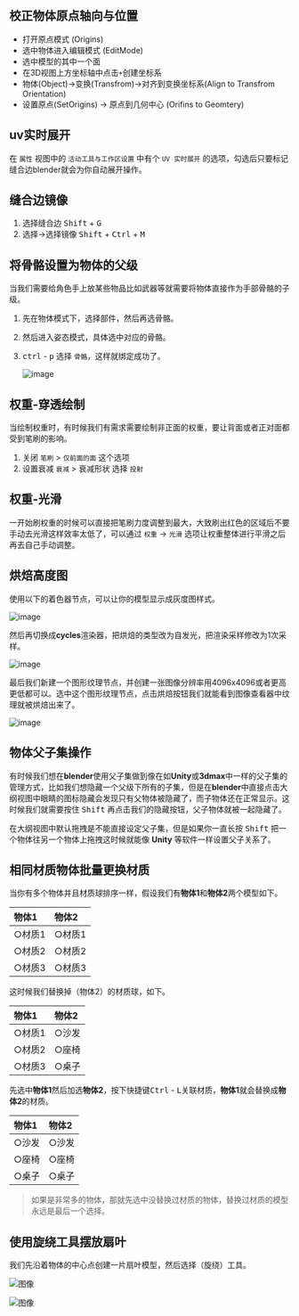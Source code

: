 ## **校正物体原点轴向与位置** <br>
+ 打开原点模式 (Origins)
+ 选中物体进入编辑模式 (EditMode)
+ 选中模型的其中一个面
+ 在3D视图上方坐标轴中点击`+`创建坐标系
+ 物体(Object)->变换(Transfrom)->对齐到变换坐标系(Align to Transfrom Orientation)
+ 设置原点(SetOrigins) -> 原点到几何中心 (Orifins to Geomtery)

## uv实时展开

在 `属性` 视图中的 `活动工具与工作区设置` 中有个 `UV 实时展开` 的选项，勾选后只要标记缝合边blender就会为你自动展开操作。

## 缝合边镜像
1. 选择缝合边 <kbd>Shift</kbd> + <kbd>G</kbd>
2. 选择→选择镜像 <kbd>Shift</kbd> + <kbd>Ctrl</kbd> + <kbd>M</kbd>

## 将骨骼设置为物体的父级

当我们需要给角色手上放某些物品比如武器等就需要将物体直接作为手部骨骼的子级。

1. 先在物体模式下，选择部件，然后再选骨骼。
2. 然后进入姿态模式，具体选中对应的骨骼。
3. <kbd>ctrl</kbd> - <kbd>p</kbd>  选择 `骨骼`，这样就绑定成功了。

    ![image](绑定动画/Images/bone-8.png)

## 权重-穿透绘制
当绘制权重时，有时候我们有需求需要绘制非正面的权重，要让背面或者正对面都受到笔刷的影响。

1. 关闭 `笔刷` > `仅前面的面` 这个选项
2. 设置衰减 `衰减` > 衰减形状 选择 `投射`

## 权重-光滑
一开始刷权重的时候可以直接把笔刷力度调整到最大，大致刷出红色的区域后不要手动去光滑这样效率太低了，可以通过 `权重` → `光滑` 选项让权重整体进行平滑之后再去自己手动调整。

## 烘焙高度图

使用以下的着色器节点，可以让你的模型显示成灰度图样式。

![image](./images/HightMap-1.png)

然后再切换成**cycles**渲染器，把烘焙的类型改为自发光，把渲染采样修改为1次采样。

![image](./images/HightMap-2.png)

最后我们新建一个图形纹理节点，并创建一张图像分辨率用4096x4096或者更高更低都可以。选中这个图形纹理节点，点击烘焙按钮我们就能看到图像查看器中纹理就被烘焙出来了。

![image](./images/HightMap-3.png)

## 物体父子集操作

有时候我们想在**blender**使用父子集做到像在如**Unity**或**3dmax**中一样的父子集的管理方式，比如我们想隐藏一个父级下所有的子集，但是在**blender**中直接点击大纲视图中眼睛的图标隐藏会发现只有父物体被隐藏了，而子物体还在正常显示。这时候我们就需要按住 <kbd>Shift</kbd> 再点击我们的隐藏按钮，父子物体就被一起隐藏了。

在大纲视图中默认拖拽是不能直接设定父子集，但是如果你一直长按 <kbd>Shift</kbd> 把一个物体往另一个物体上拖拽这时候就能像 **Unity** 等软件一样设置父子关系了。

## 相同材质物体批量更换材质

当你有多个物体并且材质球排序一样，假设我们有**物体1**和**物体2**两个模型如下。

物体1 | 物体2
:--- | :---
○材质1 | ○材质1
○材质2 | ○材质2
○材质3 | ○材质3

这时候我们替换掉（物体2）的材质球，如下。

物体1 | 物体2
:--- | :---
○材质1 | ○沙发
○材质2 | ○座椅
○材质3 | ○桌子

先选中**物体1**然后加选**物体2**，按下快捷键<kbd>Ctrl</kbd> - <kbd>L</kbd>关联材质，**物体1**就会替换成**物体2**的材质。

物体1 | 物体2
:--- | :---
○沙发 | ○沙发
○座椅 | ○座椅
○桌子 | ○桌子

> 如果是非常多的物体，那就先选中没替换过材质的物体，替换过材质的模型永远是最后一个选择。

## 使用旋绕工具摆放扇叶

我们先沿着物体的中心点创建一片扇叶模型，然后选择（旋绕）工具。

![图像](./images/扇叶-1.png)

![图像](./images/扇叶-2.png)